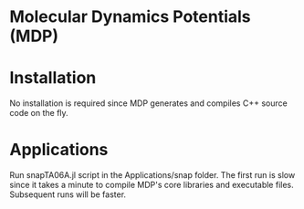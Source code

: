 # Molecular Dynamics Potentials (MDP)

# Installation

No installation is required since MDP generates and compiles C++ source code on the fly.

# Applications

Run snapTA06A.jl script in the Applications/snap folder. The first run is slow since it takes a minute to compile MDP's core libraries and executable files. Subsequent runs will be faster.
